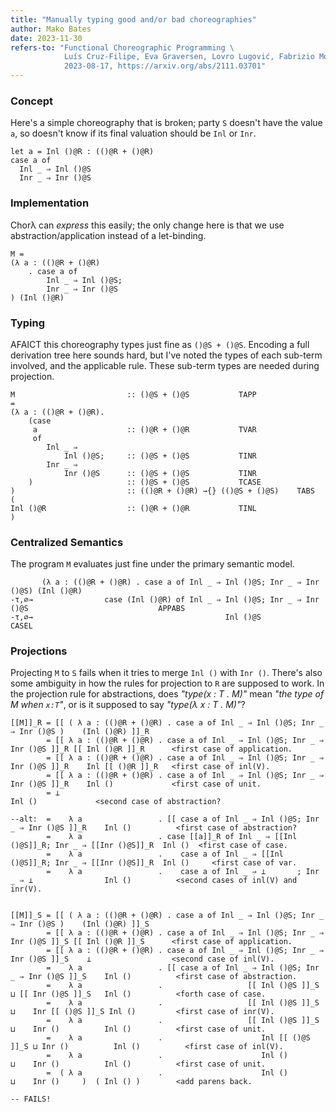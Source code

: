 ```yaml
---
title: "Manually typing good and/or bad choreographies"
author: Mako Bates
date: 2023-11-30
refers-to: "Functional Choreographic Programming \
            Luís Cruz-Filipe, Eva Graversen, Lovro Lugović, Fabrizio Montesi, Marco Peressotti \
            2023-08-17, https://arxiv.org/abs/2111.03701"
---
```


### Concept

Here's a simple choreography that is broken; party `S` doesn't have the value `a`,
so doesn't know if its final valuation should be `Inl` or `Inr`.
```Choreography
let a = Inl ()@R : (()@R + ()@R)
case a of
  Inl _ ⇒ Inl ()@S
  Inr _ ⇒ Inr ()@S
```

### Implementation

Chorλ can _express_ this easily; the only change here is that we use abstraction/application instead of a let-binding.
```chorλ
M =
(λ a : (()@R + ()@R)
    . case a of
        Inl _ ⇒ Inl ()@S;
        Inr _ ⇒ Inr ()@S
) (Inl ()@R)
```

### Typing

AFAICT this choreography types just fine as `()@S + ()@S`.
Encoding a full derivation tree here sounds hard, but I've noted the types of each sub-term involved, and the applicable rule.
These sub-term types are needed during projection.
```chorλ
M                         :: ()@S + ()@S           TAPP
=
(λ a : (()@R + ()@R).
    (case
     a                    :: ()@R + ()@R           TVAR
     of
        Inl _ ⇒
            Inl ()@S;     :: ()@S + ()@S           TINR
        Inr _ ⇒
            Inr ()@S      :: ()@S + ()@S           TINR
    )                     :: ()@S + ()@S           TCASE
)                         :: (()@R + ()@R) →{} (()@S + ()@S)    TABS
(
Inl ()@R                  :: ()@R + ()@R           TINL
)
```

### Centralized Semantics

The program `M` evaluates just fine under the primary semantic model.
```chorλ
       (λ a : (()@R + ()@R) . case a of Inl _ ⇒ Inl ()@S; Inr _ ⇒ Inr ()@S) (Inl ()@R)
-τ,∅→                case (Inl ()@R) of Inl _ ⇒ Inl ()@S; Inr _ ⇒ Inr ()@S                             APPABS
-τ,∅→                                           Inl ()@S                                               CASEL
```

### Projections

Projecting `M` to `S` fails when it tries to merge `Inl ()` with `Inr ()`.
There's also some ambiguity in how the rules for projection to `R` are supposed to work.
In the projection rule for abstractions, does _"type(x : T . M)"_ mean _"the type of M when `x:T`"_,
or is it supposed to say _"type(λ x : T . M)"_?
```network
[[M]]_R = [[ ( λ a : (()@R + ()@R) . case a of Inl _ ⇒ Inl ()@S; Inr _ ⇒ Inr ()@S )    (Inl ()@R) ]]_R
        = [[ λ a : (()@R + ()@R) . case a of Inl _ ⇒ Inl ()@S; Inr _ ⇒ Inr ()@S ]]_R [[ Inl ()@R ]]_R      <first case of application.
        = [[ λ a : (()@R + ()@R) . case a of Inl _ ⇒ Inl ()@S; Inr _ ⇒ Inr ()@S ]]_R    Inl [[ ()@R ]]_R   <first case of inl(V).
        = [[ λ a : (()@R + ()@R) . case a of Inl _ ⇒ Inl ()@S; Inr _ ⇒ Inr ()@S ]]_R    Inl ()             <first case of unit.
        = ⊥                                                                             Inl ()             <second case of abstraction?

--alt:  =    λ a                 . [[ case a of Inl _ ⇒ Inl ()@S; Inr _ ⇒ Inr ()@S ]]_R    Inl ()          <first case of abstraction?
        =    λ a                 . case [[a]]_R of Inl _ ⇒ [[Inl ()@S]]_R; Inr _ ⇒ [[Inr ()@S]]_R  Inl ()  <first case of case.
        =    λ a                 .    case a of Inl _ ⇒ [[Inl ()@S]]_R; Inr _ ⇒ [[Inr ()@S]]_R  Inl ()     <first case of var.
        =    λ a                 .    case a of Inl _ ⇒ ⊥       ; Inr _ ⇒ ⊥                Inl ()          <second cases of inl(V) and inr(V).


[[M]]_S = [[ ( λ a : (()@R + ()@R) . case a of Inl _ ⇒ Inl ()@S; Inr _ ⇒ Inr ()@S )    (Inl ()@R) ]]_S
        = [[ λ a : (()@R + ()@R) . case a of Inl _ ⇒ Inl ()@S; Inr _ ⇒ Inr ()@S ]]_S [[ Inl ()@R ]]_S      <first case of application.
        = [[ λ a : (()@R + ()@R) . case a of Inl _ ⇒ Inl ()@S; Inr _ ⇒ Inr ()@S ]]_S    ⊥                  <second case of inl(V).
        =    λ a                 . [[ case a of Inl _ ⇒ Inl ()@S; Inr _ ⇒ Inr ()@S ]]_S    Inl ()          <first case of abstraction.
        =    λ a                 .                   [[ Inl ()@S ]]_S ⊔ [[ Inr ()@S ]]_S   Inl ()          <forth case of case.
        =    λ a                 .                   [[ Inl ()@S ]]_S ⊔    Inr [[ ()@S ]]_S Inl ()         <first case of inr(V).
        =    λ a                 .                   [[ Inl ()@S ]]_S ⊔    Inr ()          Inl ()          <first case of unit.
        =    λ a                 .                      Inl [[ ()@S ]]_S ⊔ Inr ()          Inl ()          <first case of inl(V).
        =    λ a                 .                      Inl ()        ⊔    Inr ()          Inl ()          <first case of unit.
        =  ( λ a                 .                      Inl ()        ⊔    Inr ()     )  ( Inl () )        <add parens back.
                                                                      -- FAILS!
```
